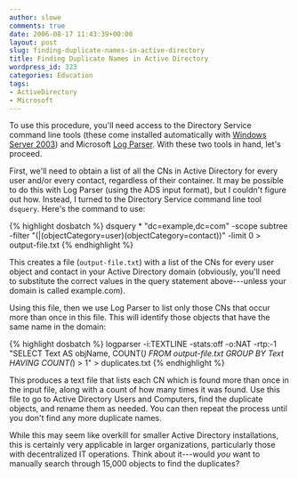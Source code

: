 ```yaml
---
author: slowe
comments: true
date: 2006-08-17 11:43:39+00:00
layout: post
slug: finding-duplicate-names-in-active-directory
title: Finding Duplicate Names in Active Directory
wordpress_id: 323
categories: Education
tags:
- ActiveDirectory
- Microsoft
---
```


To use this procedure, you'll need access to the Directory Service command line tools (these come installed automatically with [Windows Server 2003](http://www.microsoft.com/windowsserver2003/default.mspx)) and Microsoft [Log Parser](http://www.microsoft.com/downloads/details.aspx?FamilyID=890cd06b-abf8-4c25-91b2-f8d975cf8c07&DisplayLang=en). With these two tools in hand, let's proceed.

First, we'll need to obtain a list of all the CNs in Active Directory for every user and/or every contact, regardless of their container. It may be possible to do this with Log Parser (using the ADS input format), but I couldn't figure out how. Instead, I turned to the Directory Service command line tool `dsquery`. Here's the command to use:

{% highlight dosbatch %}
dsquery * "dc=example,dc=com" -scope subtree
-filter "(|(objectCategory=user)(objectCategory=contact))"
-limit 0 > output-file.txt
{% endhighlight %}

This creates a file (`output-file.txt`) with a list of the CNs for every user object and contact in your Active Directory domain (obviously, you'll need to substitute the correct values in the query statement above---unless your domain is called example.com).

Using this file, then we use Log Parser to list only those CNs that occur more than once in this file. This will identify those objects that have the same name in the domain:

{% highlight dosbatch %}
logparser -i:TEXTLINE -stats:off -o:NAT -rtp:-1
"SELECT Text AS objName, COUNT(*) FROM output-file.txt
GROUP BY Text HAVING COUNT(*) > 1" > duplicates.txt
{% endhighlight %}

This produces a text file that lists each CN which is found more than once in the input file, along with a count of how many times it was found. Use this file to go to Active Directory Users and Computers, find the duplicate objects, and rename them as needed. You can then repeat the process until you don't find any more duplicate names.

While this may seem like overkill for smaller Active Directory installations, this is certainly very applicable in larger organizations, particularly those with decentralized IT operations. Think about it---would _you_ want to manually search through 15,000 objects to find the duplicates?
